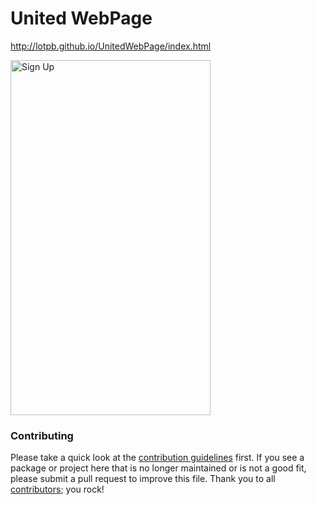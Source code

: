 United WebPage
===============

http://lotpb.github.io/UnitedWebPage/index.html


<img src="http://lotpb.github.io/UnitedWebPage/index.html" alt="Sign Up" width="320" height="568"/>


### Contributing

Please take a quick look at the [contribution guidelines](.github/CONTRIBUTING.md) first. If you see a package or project here that is no longer maintained or is not a good fit, please submit a pull request to improve this file. Thank you to all [contributors](https://github.com/matteocrippa/awesome-swift/graphs/contributors); you rock!
